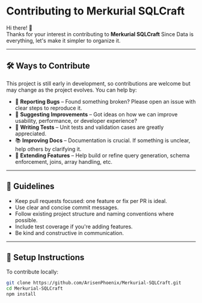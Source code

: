# Contributing to Merkurial SQLCraft

Hi there! 👋  
Thanks for your interest in contributing to **Merkurial SQLCraft** 
Since Data is everything, let's make it simpler to organize it.

---

## 🛠️ Ways to Contribute

This project is still early in development, so contributions are welcome but may change as the project evolves. You can help by:

- 🐛 **Reporting Bugs** – Found something broken? Please open an issue with clear steps to reproduce it.
- 🧼 **Suggesting Improvements** – Got ideas on how we can improve usability, performance, or developer experience?
- 🧪 **Writing Tests** – Unit tests and validation cases are greatly appreciated.
- 📚 **Improving Docs** – Documentation is crucial. If something is unclear, help others by clarifying it.
- 🌱 **Extending Features** – Help build or refine query generation, schema enforcement, joins, array handling, etc.

---

## 🧭 Guidelines

- Keep pull requests focused: one feature or fix per PR is ideal.
- Use clear and concise commit messages.
- Follow existing project structure and naming conventions where possible.
- Include test coverage if you're adding features.
- Be kind and constructive in communication.

---

## 🔧 Setup Instructions

To contribute locally:

```bash
git clone https://github.com/ArisenPhoenix/Merkurial-SQLCraft.git
cd Merkurial-SQLCraft
npm install
